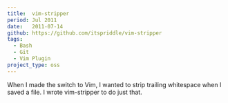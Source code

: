 ```yaml
---
title:  vim-stripper
period: Jul 2011
date:   2011-07-14
github: https://github.com/itspriddle/vim-stripper
tags:
  - Bash
  - Git
  - Vim Plugin
project_type: oss
---
```


When I made the switch to Vim, I wanted to strip trailing whitespace when I
saved a file. I wrote vim-stripper to do just that.
